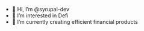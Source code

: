 - 👋 Hi, I’m @syrupal-dev
- 👀 I’m interested in Defi
- 🌱 I’m currently creating efficient financial products

<!---
syrupal-dev/syrupal-dev is a ✨ special ✨ repository because its `README.md` (this file) appears on your GitHub profile.
You can click the Preview link to take a look at your changes.
--->
